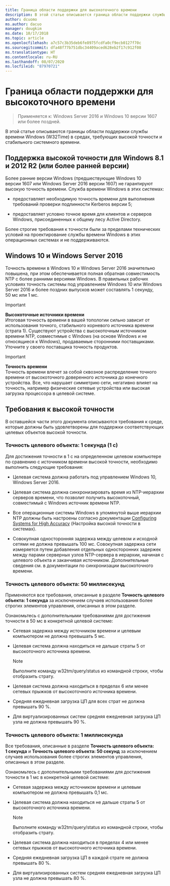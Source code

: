 ```yaml
---
title: Граница области поддержки для высокоточного времени
description: В этой статье описывается граница области поддержки службы времени Windows (W32Time) в средах, требующих высокой точности и стабильного системного времени.
author: dcuomo
ms.author: dacuo
manager: dougkim
ms.date: 10/17/2018
ms.topic: article
ms.openlocfilehash: a7c57c3b35deb6fe8975fcdfa0cf9ecb0127f70c
ms.sourcegitcommit: dfa48f77b751dbc34409aced628eb2f17c912f08
ms.translationtype: HT
ms.contentlocale: ru-RU
ms.lasthandoff: 08/07/2020
ms.locfileid: "87970721"
---
```

# <a name="support-boundary-for-high-accuracy-time"></a>Граница области поддержки для высокоточного времени

>Применяется к: Windows Server 2016 и Windows 10 версии 1607 или более поздней.

В этой статье описываются границы области поддержки службы времени Windows (W32Time) в средах, требующих высокой точности и стабильного системного времени.

## <a name="high-accuracy-support-for-windows-81-and-2012-r2-or-prior"></a>Поддержка высокой точности для Windows 8.1 и 2012 R2 (или более ранней версии)

Более ранние версии Windows (предшествующие Windows 10 версии 1607 или Windows Server 2016 версии 1607) не гарантируют высокую точность времени. Служба времени Windows в этих системах:

-   предоставляет необходимую точность времени для выполнения требований проверки подлинности Kerberos версии 5;

-   предоставляет условно точное время для клиентов и серверов Windows, присоединенных к общему лесу Active Directory.

Более строгие требования к точности были за пределами технических условий на проектирование службы времени Windows в этих операционных системах и не поддерживаются.

## <a name="windows-10-and-windows-server-2016"></a>Windows 10 и Windows Server 2016

Точность времени в Windows 10 и Windows Server 2016 значительно повышена, при этом обеспечивается полная обратная совместимость NTP с более ранними версиями Windows. В правильных рабочих условиях точность системы под управлением Windows 10 или Windows Server 2016 и более поздних выпусков может составлять 1 секунду, 50 мс или 1 мс.

>[!IMPORTANT]
>**Высокоточные источники времени**<br>
>Итоговая точность времени в вашей топологии сильно зависит от использования точного, стабильного корневого источника времени (страта 1). Существуют устройства с высокоточным источником времени NTP, совместимые с Windows (на основе Windows и не относящиеся к Windows), продаваемые сторонними поставщиками. Уточните у своего поставщика точность продуктов.

>[!IMPORTANT]
>**Точность времени**<br>
>Точность времени влечет за собой сквозное распределение точного времени от высокоточного доверенного источника до конечного устройства. Все, что нарушает симметрию сети, негативно влияет на точность, например физические сетевые устройства или высокая загрузка процессора в целевой системе.

## <a name="high-accuracy-requirements"></a>Требования к высокой точности

В оставшейся части этого документа описываются требования к среде, которые должны быть удовлетворены для поддержки соответствующих целевых объектов высокой точности.

### <a name="target-accuracy-1-second-1s"></a>Точность целевого объекта: 1 секунда (1 с)

Для достижения точности в 1 с на определенном целевом компьютере по сравнению с источником времени высокой точности, необходимо выполнить следующие требования:

-   Целевая система должна работать под управлением Windows 10, Windows Server 2016.

-   Целевая система должна синхронизировать время из NTP-иерархии серверов времени, что позволит получить высокоточный, совместимый с Windows источник времени NTP.

-   Все операционные системы Windows в упомянутой выше иерархии NTP должны быть настроены согласно документации [Configuring Systems for High Accuracy](configuring-systems-for-high-accuracy.md) (Настройка высокой точности в системах).

-   Совокупная односторонняя задержка между целевом и исходной сетями не должна превышать 100 мс. Совокупная задержка сети измеряется путем добавления отдельных односторонних задержек между парами серверных узлов NTP-сервера в иерархии, начиная с целевого объекта и заканчивая источником. Дополнительные сведения см. в документации по синхронизации высокоточного времени.

### <a name="target-accuracy-50-milliseconds"></a>Точность целевого объекта: 50 миллисекунд

Применяются все требования, описанные в разделе **Точность целевого объекта: 1 секунда** за исключением случаев использования более строгих элементов управления, описанных в этом разделе.

Ознакомьтесь с дополнительными требованиями для достижения точности в 50 мс в конкретной целевой системе:

-   Сетевая задержка между источником времени и целевым компьютером не должна превышать 5 мс.

-   Целевая система должна находиться не дальше страты 5 от высокоточного источника времени.

    >[!Note]
    >Выполните команду w32tm/query/status из командной строки, чтобы отобразить страту.

-   Целевая система должна находиться в пределах 6 или менее сетевых прыжков от высокоточного источника времени.

-   Средняя ежедневная загрузка ЦП для всех страт не должна превышать 90 %.

-   Для виртуализированных систем средняя ежедневная загрузка ЦП узла не должна превышать 90 %.

### <a name="target-accuracy-1-millisecond"></a>Точность целевого объекта: 1 миллисекунда

Все требования, описанные в разделе **Точность целевого объекта: 1 секунда** и **Точность целевого объекта: 50 секунд** за исключением случаев использования более строгих элементов управления, описанных в этом разделе.

Ознакомьтесь с дополнительными требованиями для достижения точности в 1 мс в конкретной целевой системе:

-   Сетевая задержка между источником времени и целевым компьютером не должна превышать 0,1 мс.

-   Целевая система должна находиться не дальше страты 5 от высокоточного источника времени.

    >[!Note]
    >Выполните команду w32tm/query/status из командной строки, чтобы отобразить страту.

-   Целевая система должна находиться в пределах 4 или менее сетевых прыжков от высокоточного источника времени.

-   Средняя ежедневная загрузка ЦП в каждой страте не должна превышать 80 %.

-   Для виртуализированных систем средняя ежедневная загрузка ЦП узла не должна превышать 80 %.
